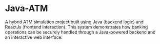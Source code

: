 # Java-ATM
A hybrid ATM simulation project built using Java (backend logic) and ReactJs (frontend interaction). This system demonstrates how banking operations can be securely handled through a Java-powered backend and an interactive web interface.
